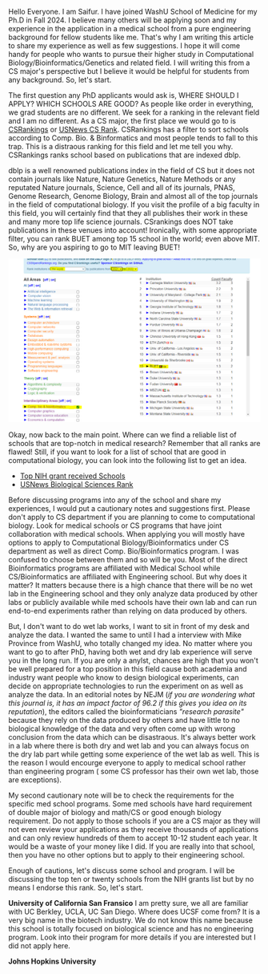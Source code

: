 Hello Everyone. I am Saifur. I have joined WashU School of Medicine for my Ph.D in Fall 2024. I believe many others will be applying soon and my experience in the application in a medical school from a pure engineering background for fellow students like me.
That's why I am writing this article to share my experience as well as few suggestions. I hope it will come handy for people who wants to pursue their higher study in Computational Biology/Bioinformatics/Genetics and related field. I will writing this from a 
CS major's perspective but I believe it would be helpful for students from any background. So, let's start.

The first question any PhD applicants would ask is, WHERE SHOULD I APPLY? WHICH SCHOOLS ARE GOOD? As people like order in everything, we grad students are no different. We seek for a ranking in the relevant field and I am no different. As a CS major, the first place
we would go to is [CSRankings](https://csrankings.org/) or [USNews CS Rank](https://www.usnews.com/best-graduate-schools/top-science-schools/computer-science-rankings?_sort=rank-asc). CSRankings has a filter to sort schools according to Comp. Bio. & Binformatics and most people tends to fall to this trap. This is a distraous ranking for this field and let me tell you why. CSRankings ranks school based on publications that are indexed dblp. 

dblp is a well renowned publications index in the field of CS but it does not contain journals like Nature, Nature Genetics, Nature Methods or any reputated Nature journals, Science, Cell and all of its journals, PNAS, Genome Research, Genome Biology, Brain and almost all of the top journals in the field of computational biology. If you visit the profile of a big faculty in this field, you will certainly find that they all publishes their work in these and many more top life science journals. CSrankings does NOT take publications in these venues into account! Ironically, with some appropriate filter, you can rank BUET among top 15 school in the world; even above MIT. So, why are you aspiring to go to MIT leaving BUET!

![](CSRankings.PNG)

Okay, now back to the main point. Where can we find a reliable list of schools that are top-notch in medical research? Remember that all ranks are flawed! Still, if you want to look for a list of school that are good in computational biology, you can look into the following list to get an idea. 
- [Top NIH grant received Schools](https://www.genengnews.com/a-lists/top-50-nih-funded-institutions-of-2022/)
- [USNews Biological Sciences Rank](https://www.usnews.com/best-graduate-schools/top-science-schools/biological-sciences-rankings)

Before discussing programs into any of the school and share my experiences, I would put a cautionary notes and suggestions first. Please don't apply to CS department if you are planning to come to computational biology. Look for medical schools or CS programs that have joint collaboration with medical schools. When applying you will mostly have options to apply to Computational Biology/Bioinformatics under CS department as well as direct Comp. Bio/Bioinformatics program. I was confused to choose between them and so will be you. Most of the direct Bioinformatics programs are affiliated with Medical School while CS/Bioinformatics are affiliated with Engineering school. But why does it matter? It matters because there is a high chance that there will be no wet lab in the Engineering school and they only analyze data produced by other labs or publicly available while med schools have their own lab and can run end-to-end experiments rather than relying on data produced by others. 

But, I don't want to do wet lab works, I want to sit in front of my desk and analyze the data. I wanted the same to until I had a interview with Mike Province from WashU, who totally changed my idea. No matter where you want to go to after PhD, having both wet and dry lab experience will serve you in the long run. If you are only a anylst, chances are high that you won't be well prepared for a top position in this field cause both academia and industry want people who know to design biological experiments, can decide on appropriate technologies to run the experiment on as well as analyze the data. In an editorial notes by NEJM (*if you are wondering what this journal is, it has an impact factor of 96.2 if this gives you idea on its reputation*), the editors called the bioinformaticians *"research parasite"* because they rely on the data produced by others and have little to no biological knowledge of the data and very often come up with wrong conclusion from the data which can be disastraous. It's always better work in a lab where there is both dry and wet lab and you can always focus on the dry lab part while getting some experience of the wet lab as well. This is the reason I would encourge everyone to apply to medical school rather than engineering program ( some CS professor has their own wet lab, those are exceptions).

My second cautionary note will be to check the requirements for the specific med school programs. Some med schools have hard requirement of double major of biology and math/CS or good enough biology requirement. Do not apply to those schools if you are a CS major as they will not even review your applications as they receive thousands of applications and can only review hundreds of them to accept 10-12 student each year. It would be a waste of your money like I did. If you are really into that school, then you have no other options but to apply to their engineering school.

Enough of cautions, let's discuss some school and program. I will be discussing the top ten or twenty schools from the NIH grants list but by no means I endorse this rank. So, let's start.

**University of California San Fransico**
I am pretty sure, we all are familiar with UC Berkley, UCLA, UC San Diego. Where does UCSF come from? It is a very big name in the biotech industry. We do not know this name because this school is totally focused on biological science and has no engineering program. Look into their program for more details if you are interested but I did not apply here. 

**Johns Hopkins University**

